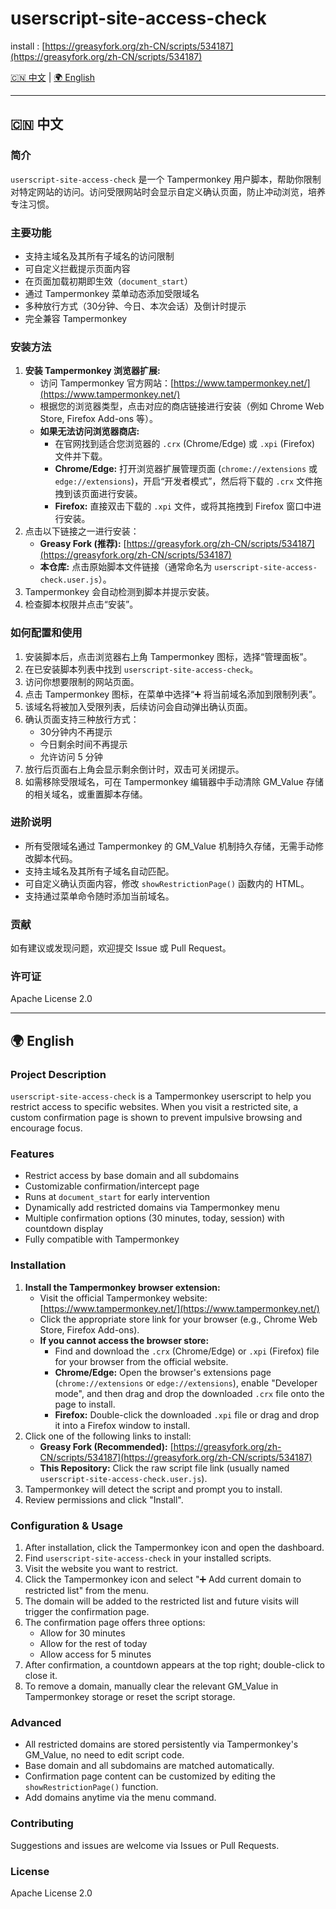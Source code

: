 # userscript-site-access-check

install : [https://greasyfork.org/zh-CN/scripts/534187](https://greasyfork.org/zh-CN/scripts/534187)

[🇨🇳 中文](#中文) | [🌍 English](#english)

---

## 🇨🇳 中文 <a name="中文"></a>

### 简介

`userscript-site-access-check` 是一个 Tampermonkey 用户脚本，帮助你限制对特定网站的访问。访问受限网站时会显示自定义确认页面，防止冲动浏览，培养专注习惯。

### 主要功能

- 支持主域名及其所有子域名的访问限制
- 可自定义拦截提示页面内容
- 在页面加载初期即生效（`document_start`）
- 通过 Tampermonkey 菜单动态添加受限域名
- 多种放行方式（30分钟、今日、本次会话）及倒计时提示
- 完全兼容 Tampermonkey

### 安装方法

1. **安装 Tampermonkey 浏览器扩展:**
   - 访问 Tampermonkey 官方网站：[https://www.tampermonkey.net/](https://www.tampermonkey.net/)
   - 根据您的浏览器类型，点击对应的商店链接进行安装（例如 Chrome Web Store, Firefox Add-ons 等）。
   - **如果无法访问浏览器商店:**
     - 在官网找到适合您浏览器的 `.crx` (Chrome/Edge) 或 `.xpi` (Firefox) 文件并下载。
     - **Chrome/Edge:** 打开浏览器扩展管理页面 (`chrome://extensions` 或 `edge://extensions`)，开启“开发者模式”，然后将下载的 `.crx` 文件拖拽到该页面进行安装。
     - **Firefox:** 直接双击下载的 `.xpi` 文件，或将其拖拽到 Firefox 窗口中进行安装。
2. 点击以下链接之一进行安装：
   - **Greasy Fork (推荐):** [https://greasyfork.org/zh-CN/scripts/534187](https://greasyfork.org/zh-CN/scripts/534187)
   - **本仓库:** 点击原始脚本文件链接（通常命名为 `userscript-site-access-check.user.js`）。
3. Tampermonkey 会自动检测到脚本并提示安装。
4. 检查脚本权限并点击“安装”。

### 如何配置和使用

1. 安装脚本后，点击浏览器右上角 Tampermonkey 图标，选择“管理面板”。
2. 在已安装脚本列表中找到 `userscript-site-access-check`。
3. 访问你想要限制的网站页面。
4. 点击 Tampermonkey 图标，在菜单中选择“➕ 将当前域名添加到限制列表”。
5. 该域名将被加入受限列表，后续访问会自动弹出确认页面。
6. 确认页面支持三种放行方式：
   - 30分钟内不再提示
   - 今日剩余时间不再提示
   - 允许访问 5 分钟
7. 放行后页面右上角会显示剩余倒计时，双击可关闭提示。
8. 如需移除受限域名，可在 Tampermonkey 编辑器中手动清除 GM_Value 存储的相关域名，或重置脚本存储。

### 进阶说明

- 所有受限域名通过 Tampermonkey 的 GM_Value 机制持久存储，无需手动修改脚本代码。
- 支持主域名及其所有子域名自动匹配。
- 可自定义确认页面内容，修改 `showRestrictionPage()` 函数内的 HTML。
- 支持通过菜单命令随时添加当前域名。

### 贡献

如有建议或发现问题，欢迎提交 Issue 或 Pull Request。

### 许可证

Apache License 2.0

---

## 🌍 English  <a name="english"></a>

### Project Description

`userscript-site-access-check` is a Tampermonkey userscript to help you restrict access to specific websites. When you visit a restricted site, a custom confirmation page is shown to prevent impulsive browsing and encourage focus.

### Features

* Restrict access by base domain and all subdomains
* Customizable confirmation/intercept page
* Runs at `document_start` for early intervention
* Dynamically add restricted domains via Tampermonkey menu
* Multiple confirmation options (30 minutes, today, session) with countdown display
* Fully compatible with Tampermonkey

### Installation

1. **Install the Tampermonkey browser extension:**
   - Visit the official Tampermonkey website: [https://www.tampermonkey.net/](https://www.tampermonkey.net/)
   - Click the appropriate store link for your browser (e.g., Chrome Web Store, Firefox Add-ons).
   - **If you cannot access the browser store:**
     - Find and download the `.crx` (Chrome/Edge) or `.xpi` (Firefox) file for your browser from the official website.
     - **Chrome/Edge:** Open the browser's extensions page (`chrome://extensions` or `edge://extensions`), enable "Developer mode", and then drag and drop the downloaded `.crx` file onto the page to install.
     - **Firefox:** Double-click the downloaded `.xpi` file or drag and drop it into a Firefox window to install.
2. Click one of the following links to install:
   - **Greasy Fork (Recommended):** [https://greasyfork.org/zh-CN/scripts/534187](https://greasyfork.org/zh-CN/scripts/534187)
   - **This Repository:** Click the raw script file link (usually named `userscript-site-access-check.user.js`).
3. Tampermonkey will detect the script and prompt you to install.
4. Review permissions and click "Install".

### Configuration & Usage

1. After installation, click the Tampermonkey icon and open the dashboard.
2. Find `userscript-site-access-check` in your installed scripts.
3. Visit the website you want to restrict.
4. Click the Tampermonkey icon and select "➕ Add current domain to restricted list" from the menu.
5. The domain will be added to the restricted list and future visits will trigger the confirmation page.
6. The confirmation page offers three options:
   - Allow for 30 minutes
   - Allow for the rest of today
   - Allow access for 5 minutes
7. After confirmation, a countdown appears at the top right; double-click to close it.
8. To remove a domain, manually clear the relevant GM_Value in Tampermonkey storage or reset the script storage.

### Advanced

- All restricted domains are stored persistently via Tampermonkey's GM_Value, no need to edit script code.
- Base domain and all subdomains are matched automatically.
- Confirmation page content can be customized by editing the `showRestrictionPage()` function.
- Add domains anytime via the menu command.

### Contributing

Suggestions and issues are welcome via Issues or Pull Requests.

### License

Apache License 2.0